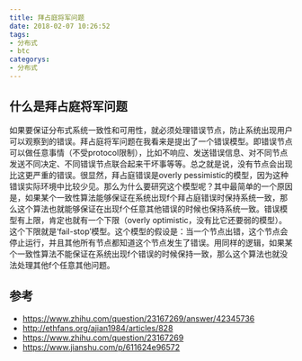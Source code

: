 ```yaml
---
title: 拜占庭将军问题
date: 2018-02-07 10:26:52
tags: 
- 分布式
- btc
categorys:
- 分布式
---
```


## 什么是拜占庭将军问题

如果要保证分布式系统一致性和可用性，就必须处理错误节点，防止系统出现用户可以观察到的错误。拜占庭将军问题在我看来是提出了一个错误模型。即错误节点可以做任意事情（不受protocol限制），比如不响应、发送错误信息、对不同节点发送不同决定、不同错误节点联合起来干坏事等等。总之就是说，没有节点会出现比这更严重的错误。很显然，拜占庭错误是overly pessimistic的模型，因为这种错误实际环境中比较少见。那么为什么要研究这个模型呢？其中最简单的一个原因是，如果某个一致性算法能够保证在系统出现f个拜占庭错误时保持系统一致，那么这个算法也就能够保证在出现f个任意其他错误的时候也保持系统一致。错误模型有上限，肯定也就有一个下限（overly optimistic，没有比它还要弱的模型）。这个下限就是‘fail-stop’模型。这个模型的假设是：当一个节点出错，这个节点会停止运行，并且其他所有节点都知道这个节点发生了错误。用同样的逻辑，如果某个一致性算法不能保证在系统出现f个错误的时候保持一致，那么这个算法也就没法处理其他f个任意其他问题。

## 参考

- https://www.zhihu.com/question/23167269/answer/42345736
- http://ethfans.org/ajian1984/articles/828
- https://www.zhihu.com/question/23167269
- https://www.jianshu.com/p/611624e96572